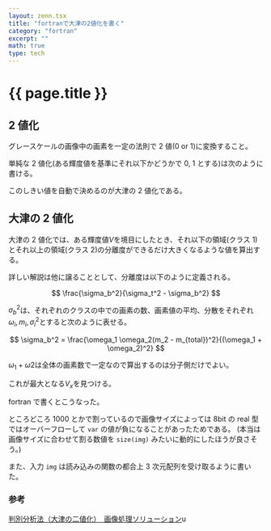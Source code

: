 ```yaml
---
layout: zenn.tsx
title: "fortranで大津の2値化を書く"
category: "fortran"
excerpt: ""
math: true
type: tech
---
```


# {{ page.title }}

## 2 値化

グレースケールの画像中の画素を一定の法則で 2 値(0 or 1)に変換すること。

単純な 2 値化(ある輝度値を基準にそれ以下かどうかで 0, 1 とする)は次のように書ける。

<script src="https://gist.github.com/Omochice/67ed526561a484a3575e379ac1ae0c5c.js"></script>

このしきい値を自動で決めるのが大津の 2 値化である。

## 大津の 2 値化

大津の 2 値化では、ある輝度値$V$を境目にしたとき、それ以下の領域(クラス 1)とそれ以上の領域(クラス 2)の分離度ができるだけ大きくなるような値を算出する。

詳しい解説は他に譲ることとして、分離度は以下のように定義される。

$$
\frac{\sigma_b^2}{\sigma_t^2 - \sigma_b^2}
$$

$\sigma_b^2$は、それぞれのクラスの中での画素の数、画素値の平均、分散をそれぞれ$\omega_i, m_i, \sigma_i^2$とすると次のように表せる。

$$
\sigma_b^2 = \frac{\omega_1  \omega_2(m_2 - m_{total})^2}{(\omega_1 + \omega_2)^2}
$$

$\omega_1+\omega2$は全体の画素数で一定なので算出するのは分子側だけでよい。

これが最大となる$V_x$を見つける。

fortran で書くとこうなった。

<script src="https://gist.github.com/Omochice/2e112851dfd01c063ddaeb8e43a00297.js"></script>

ところどころ 1000 とかで割っているので画像サイズによっては 8bit の real 型ではオーバーフローして `var` の値が負になることがあったためである。
(本当は画像サイズに合わせて割る数値を `size(img)` みたいに動的にしたほうが良さそう。)

また、入力 `img` は読み込みの関数の都合上 3 次元配列を受け取るように書いた。

### 参考

[判別分析法（大津の二値化）　画像処理ソリューション](https://imagingsolution.blog.fc2.com/blog-entry-113.html)u
